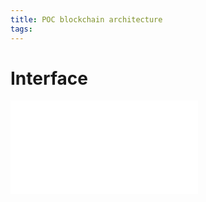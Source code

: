 ```yaml
---
title: POC blockchain architecture
tags:
---
```


# Interface
![POC blockchain architecture - interface](/POC%20blockchain%20architecture%20-%20interface.md)
